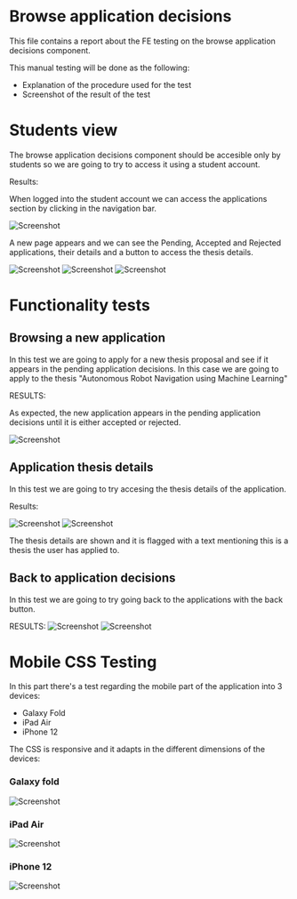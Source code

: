 # Browse application decisions

This file contains a report about the FE testing on the browse application decisions component.

This manual testing will be done as the following:

- Explanation of the procedure used for the test
- Screenshot of the result of the test

# Students view

The browse application decisions component should be accesible only by students so we are going to try to access it using a student account.

Results:

When logged into the student account we can access the applications section by clicking in the navigation bar. 

![Screenshot](./screenshots_browse/main.png)

A new page appears and we can see the Pending, Accepted and Rejected applications, their details and a button to access the thesis details.

![Screenshot](./screenshots_browse/apps1.png)
![Screenshot](./screenshots_browse/apps2.png)
![Screenshot](./screenshots_browse/apps3.png)


# Functionality tests

## Browsing a new application

In this test we are going to apply for a new thesis proposal and see if it appears in the pending application decisions. In this case we are going to apply to the thesis "Autonomous Robot Navigation using Machine Learning"

RESULTS:

As expected, the new application appears in the pending application decisions until it is either accepted or rejected. 

![Screenshot](./screenshots_browse/newApply.png)

## Application thesis details

In this test we are going to try accesing the thesis details of the application.

Results:

![Screenshot](./screenshots_browse/details1.png)
![Screenshot](./screenshots_browse/details2.png)

The thesis details are shown and it is flagged with a text mentioning this is a thesis the user has applied to.

## Back to application decisions

In this test we are going to try going back to the applications with the back button.

RESULTS:
![Screenshot](./screenshots_browse/back.png)
![Screenshot](./screenshots_browse/apps2.png)

# Mobile CSS Testing

In this part there's a test regarding the mobile part of the application into 3 devices:
- Galaxy Fold
- iPad Air
- iPhone 12

The CSS is responsive and it adapts in the different dimensions of the devices:

### Galaxy fold
![Screenshot](./screenshots_browse/galaxy_fold.png)
### iPad Air
![Screenshot](./screenshots_browse/ipad_air.png)
### iPhone 12
![Screenshot](./screenshots_browse/iphone_12.png)